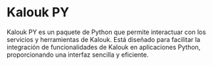 # Kalouk PY

Kalouk PY es un paquete de Python que permite interactuar con los servicios y herramientas de Kalouk. Está diseñado para facilitar la integración de funcionalidades de Kalouk en aplicaciones Python, proporcionando una interfaz sencilla y eficiente.
